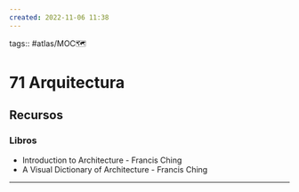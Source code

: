 ```yaml
---
created: 2022-11-06 11:38
---
```

tags:: #atlas/MOC🗺 
# 71 Arquitectura
## Recursos
### Libros
- Introduction to Architecture - Francis Ching
- A Visual Dictionary of Architecture - Francis Ching
___
